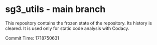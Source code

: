 # sg3_utils - main branch

This repository contains the frozen state of the repository.
Its history is cleared. It is used only for static code
analysis with Codacy.

Commit Time: 1718750631